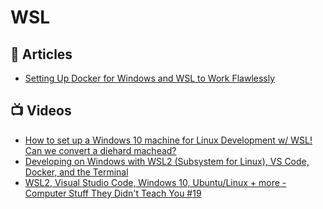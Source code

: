 # WSL

## 📕 Articles
- [Setting Up Docker for Windows and WSL to Work Flawlessly](https://nickjanetakis.com/blog/setting-up-docker-for-windows-and-wsl-to-work-flawlessly)
## 📺 Videos
- [How to set up a Windows 10 machine for Linux Development w/ WSL! Can we convert a diehard machead?](https://www.youtube.com/watch?v=j0PPcUUtHlw)
- [Developing on Windows with WSL2 (Subsystem for Linux), VS Code, Docker, and the Terminal](https://www.youtube.com/watch?v=A0eqZujVfYU&t=580s)
- [WSL2, Visual Studio Code, Windows 10, Ubuntu/Linux + more - Computer Stuff They Didn't Teach You #19](https://www.youtube.com/watch?v=Owrk9UxnMdI)